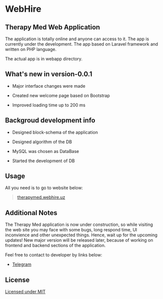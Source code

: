 # WebHire
## Therapy Med Web Application

The application is totally online and anyone can access to it. The app is currently under the development. The app based on Laravel framework and written on PHP language.

The actual app is in webapp directory.

## What's new in version-0.0.1

- Major interface changes were made

- Created new welcome page based on Bootstrap
- Improved loading time up to 200 ms

## Backgroud development info

- Designed block-schema of the application

- Designed algorithm of the DB
- MySQL was chosen as DataBase 
- Started the development of DB

## Usage
All you need is to go to website below:
> [therapymed.webhire.uz](http://therapymed.webhire.uz)

## Additional Notes

 The Therapy Med application is now under construction, so while visiting the web site you may face with some bugs, long respond time, UI inconvience and other unexpected things. Hence, wait up for the upcoming updates! New major version will be released later, because of working on frontend and backend sections of the application.  
 
 Feel free to contact to developer by links below:
  - [Telegram](https://t.me/erkinov_wiz)



## License

[Licensed under MIT](https://choosealicense.com/licenses/mit/)
